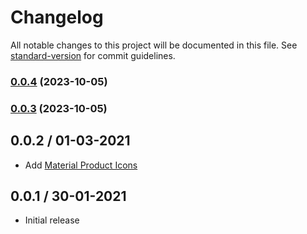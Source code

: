 # Changelog

All notable changes to this project will be documented in this file. See [standard-version](https://github.com/conventional-changelog/standard-version) for commit guidelines.

### [0.0.4](https://github.com/TMUniversal/vscode-extension-recommended/compare/v0.0.3...v0.0.4) (2023-10-05)

### [0.0.3](https://github.com/TMUniversal/vscode-extension-recommended/compare/v0.0.2...v0.0.3) (2023-10-05)

## 0.0.2 / 01-03-2021

- Add [Material Product Icons](https://marketplace.visualstudio.com/items?itemName=pkief.material-product-icons)

## 0.0.1 / 30-01-2021

- Initial release
